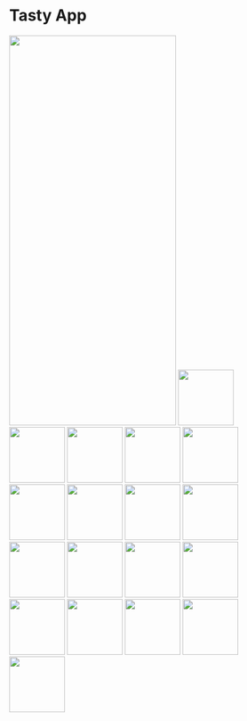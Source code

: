 # Tasty App
<img src="https://github.com/nguyenduykhanghuflit/flutter_tasty_app_v2/assets/76279360/ade4a519-9d43-41ea-bb9c-ac3ba40db562" width="300" height="700">
<img src="https://github.com/nguyenduykhanghuflit/flutter_tasty_app_v2/assets/76279360/ade4a519-9d43-41ea-bb9c-ac3ba40db562" width="100" height="100">
<img src="https://github.com/nguyenduykhanghuflit/flutter_tasty_app_v2/assets/76279360/d1676601-5f8e-43b5-be88-fa0205060159" width="100" height="100">
<img src="https://github.com/nguyenduykhanghuflit/flutter_tasty_app_v2/assets/76279360/5d80dfe8-e66f-4f33-9dbf-474053da0488" width="100" height="100">
<img src="https://github.com/nguyenduykhanghuflit/flutter_tasty_app_v2/assets/76279360/20274df0-cf98-496e-9a26-bb3bba017064" width="100" height="100">
<img src="https://github.com/nguyenduykhanghuflit/flutter_tasty_app_v2/assets/76279360/77468411-1f56-4038-8c39-2497dc400df6" width="100" height="100">
<img src="https://github.com/nguyenduykhanghuflit/flutter_tasty_app_v2/assets/76279360/1a82e5fe-b0e5-4806-9b90-93396b74a3e6" width="100" height="100">
<img src="https://github.com/nguyenduykhanghuflit/flutter_tasty_app_v2/assets/76279360/89ff01d0-bb42-4dd3-8184-64d959b5089a" width="100" height="100">
<img src="https://github.com/nguyenduykhanghuflit/flutter_tasty_app_v2/assets/76279360/a3bdae52-2bb7-474e-8b94-5f5d19dfe7d4" width="100" height="100">
<img src="https://github.com/nguyenduykhanghuflit/flutter_tasty_app_v2/assets/76279360/a126564b-5c57-48b8-a9de-80bbbb24fabd" width="100" height="100">
<img src="https://github.com/nguyenduykhanghuflit/flutter_tasty_app_v2/assets/76279360/20d814d9-a37f-4a3d-8d33-2f7cc3bcc5ac" width="100" height="100">
<img src="https://github.com/nguyenduykhanghuflit/flutter_tasty_app_v2/assets/76279360/20b7d907-8ae8-4401-8dd3-b78b749ebccb" width="100" height="100">
<img src="https://github.com/nguyenduykhanghuflit/flutter_tasty_app_v2/assets/76279360/3eaa41ca-9e3f-48f7-9eae-c7e8c9ebe977" width="100" height="100">
<img src="https://github.com/nguyenduykhanghuflit/flutter_tasty_app_v2/assets/76279360/f0d3d64a-b00a-48ba-be4d-6368dac4abc9" width="100" height="100">
<img src="https://github.com/nguyenduykhanghuflit/flutter_tasty_app_v2/assets/76279360/70c5daee-2897-4a28-bfb8-37c96bddf8e3" width="100" height="100">
<img src="https://github.com/nguyenduykhanghuflit/flutter_tasty_app_v2/assets/76279360/7ea69f7b-20bf-4bec-850c-92a27c640ab7" width="100" height="100">
<img src="https://github.com/nguyenduykhanghuflit/flutter_tasty_app_v2/assets/76279360/05b6ca8e-1686-4670-b3a1-a18cb1697cb3" width="100" height="100">
<img src="https://github.com/nguyenduykhanghuflit/flutter_tasty_app_v2/assets/76279360/c1cf1224-7229-4611-b2a9-0fc573574cab" width="100" height="100">
<img src="https://github.com/nguyenduykhanghuflit/flutter_tasty_app_v2/assets/76279360/3d71d1b8-a171-4126-86e7-c520a5df108c" width="100" height="100">

